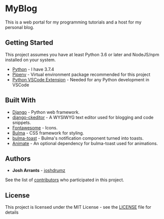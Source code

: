 # MyBlog

This is a web portal for my programming tutorials and a host for my personal blog.

## Getting Started

This project assumes you have at least Python 3.6 or later and NodeJS/npm installed on your system.

- [Python](https://www.python.org/downloads/) - I have 3.7.4
- [Pipenv](https://pipenv-fork.readthedocs.io/en/latest/) - Virtual environment package recommended for this project
- [Python VSCode Extension](https://code.visualstudio.com/docs/languages/python) - Needed for any Python development in VSCode

## Built With

- [Django](https://www.djangoproject.com/) - Python web framework.
- [django-ckeditor](https://github.com/django-ckeditor/django-ckeditor) - A WYSIWYG text editor used for blogging and code snippets.
- [Fontawesome](https://fontawesome.com/) - Icons.
- [Bulma](https://bulma.io/) - CSS framework for styling.
- [bulma-toast](https://rfoel.github.io/bulma-toast/) - Bulma's notification component turned into toasts.
- [Animate](https://daneden.github.io/animate.css/) - An optional dependency for bulma-toast used for animations.

## Authors

- **Josh Arrants** - [joshdrumz](https://github.com/joshdrumz)

See the list of [contributors](https://github.com/CSCapstone2019/WebDoctor/contributors) who participated in this project.

## License

This project is licensed under the MIT License - see the [LICENSE](LICENSE) file for details
